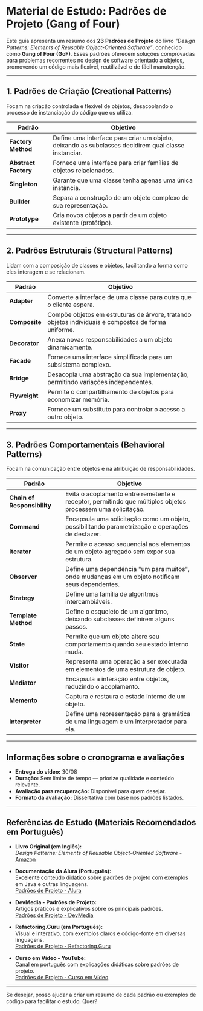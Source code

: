 # Material de Estudo: Padrões de Projeto (Gang of Four)

Este guia apresenta um resumo dos **23 Padrões de Projeto** do livro *"Design Patterns: Elements of Reusable Object-Oriented Software"*, conhecido como **Gang of Four (GoF)**. Esses padrões oferecem soluções comprovadas para problemas recorrentes no design de software orientado a objetos, promovendo um código mais flexível, reutilizável e de fácil manutenção.

---

## 1. Padrões de Criação (Creational Patterns)

Focam na criação controlada e flexível de objetos, desacoplando o processo de instanciação do código que os utiliza.

| Padrão          | Objetivo                                                                                  |
|-----------------|-------------------------------------------------------------------------------------------|
| **Factory Method**   | Define uma interface para criar um objeto, deixando as subclasses decidirem qual classe instanciar. |
| **Abstract Factory** | Fornece uma interface para criar famílias de objetos relacionados.                        |
| **Singleton**        | Garante que uma classe tenha apenas uma única instância.                                |
| **Builder**          | Separa a construção de um objeto complexo de sua representação.                         |
| **Prototype**        | Cria novos objetos a partir de um objeto existente (protótipo).                        |

---

## 2. Padrões Estruturais (Structural Patterns)

Lidam com a composição de classes e objetos, facilitando a forma como eles interagem e se relacionam.

| Padrão           | Objetivo                                                                                   |
|------------------|--------------------------------------------------------------------------------------------|
| **Adapter**       | Converte a interface de uma classe para outra que o cliente espera.                        |
| **Composite**     | Compõe objetos em estruturas de árvore, tratando objetos individuais e compostos de forma uniforme. |
| **Decorator**     | Anexa novas responsabilidades a um objeto dinamicamente.                                 |
| **Facade**        | Fornece uma interface simplificada para um subsistema complexo.                          |
| **Bridge**        | Desacopla uma abstração da sua implementação, permitindo variações independentes.          |
| **Flyweight**     | Permite o compartilhamento de objetos para economizar memória.                           |
| **Proxy**         | Fornece um substituto para controlar o acesso a outro objeto.                            |

---

## 3. Padrões Comportamentais (Behavioral Patterns)

Focam na comunicação entre objetos e na atribuição de responsabilidades.

| Padrão               | Objetivo                                                                                   |
|----------------------|--------------------------------------------------------------------------------------------|
| **Chain of Responsibility** | Evita o acoplamento entre remetente e receptor, permitindo que múltiplos objetos processem uma solicitação. |
| **Command**               | Encapsula uma solicitação como um objeto, possibilitando parametrização e operações de desfazer.  |
| **Iterator**              | Permite o acesso sequencial aos elementos de um objeto agregado sem expor sua estrutura.  |
| **Observer**              | Define uma dependência "um para muitos", onde mudanças em um objeto notificam seus dependentes. |
| **Strategy**              | Define uma família de algoritmos intercambiáveis.                                         |
| **Template Method**       | Define o esqueleto de um algoritmo, deixando subclasses definirem alguns passos.          |
| **State**                 | Permite que um objeto altere seu comportamento quando seu estado interno muda.            |
| **Visitor**               | Representa uma operação a ser executada em elementos de uma estrutura de objeto.          |
| **Mediator**              | Encapsula a interação entre objetos, reduzindo o acoplamento.                             |
| **Memento**               | Captura e restaura o estado interno de um objeto.                                         |
| **Interpreter**           | Define uma representação para a gramática de uma linguagem e um interpretador para ela.  |

---

## Informações sobre o cronograma e avaliações

- **Entrega do vídeo:** 30/08  
- **Duração:** Sem limite de tempo — priorize qualidade e conteúdo relevante.  
- **Avaliação para recuperação:** Disponível para quem desejar.  
- **Formato da avaliação:** Dissertativa com base nos padrões listados.

---

## Referências de Estudo (Materiais Recomendados em Português)

- **Livro Original (em Inglês):**  
  *Design Patterns: Elements of Reusable Object-Oriented Software* - [Amazon](https://www.amazon.com.br/Design-Patterns-Elements-Reusable-Object-Oriented/dp/0201633612)

- **Documentação da Alura (Português):**  
  Excelente conteúdo didático sobre padrões de projeto com exemplos em Java e outras linguagens.  
  [Padrões de Projeto - Alura](https://www.alura.com.br/artigos/padroes-de-projeto)

- **DevMedia - Padrões de Projeto:**  
  Artigos práticos e explicativos sobre os principais padrões.  
  [Padrões de Projeto - DevMedia](https://www.devmedia.com.br/padroes-de-projeto/18302)

- **Refactoring.Guru (em Português):**  
  Visual e interativo, com exemplos claros e código-fonte em diversas linguagens.  
  [Padrões de Projeto - Refactoring.Guru](https://refactoring.guru/pt-br/design-patterns)

- **Curso em Vídeo - YouTube:**  
  Canal em português com explicações didáticas sobre padrões de projeto.  
  [Padrões de Projeto - Curso em Vídeo](https://www.youtube.com/playlist?list=PLHz_AreHm4dkZ4gS9Z0aA_8jpC0Jc8VJu)

---

Se desejar, posso ajudar a criar um resumo de cada padrão ou exemplos de código para facilitar o estudo. Quer?
